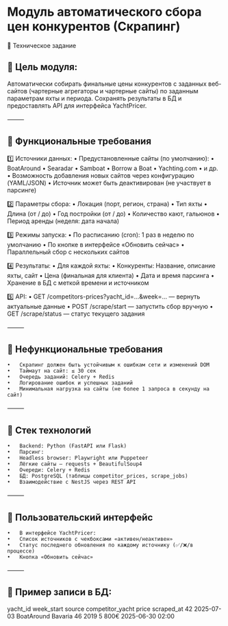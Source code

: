 # Модуль автоматического сбора цен конкурентов (Скрапинг)

📄 Техническое задание

## 📌 Цель модуля:

Автоматически собирать финальные цены конкурентов с заданных веб-сайтов (чартерные агрегаторы и чартерные сайты) по заданным параметрам яхты и периода.
Сохранять результаты в БД и предоставлять API для интерфейса YachtPricer.

⸻

## 🔷 Функциональные требования

1️⃣ Источники данных:
	•	Предустановленные сайты (по умолчанию):
	•	BoatAround
	•	Searadar
	•	Samboat
	•	Borrow a Boat
	•	Yachting.com
	•	и др.
	•	Возможность добавления новых сайтов через конфигурацию (YAML/JSON)
	•	Источник может быть деактивирован (не участвует в парсинге)

2️⃣ Параметры сбора:
	•	Локация (порт, регион, страна)
	•	Тип яхты
	•	Длина (от / до)
	•	Год постройки (от / до)
	•	Количество кают, гальюнов
	•	Период аренды (неделя: дата начала)

3️⃣ Режимы запуска:
	•	По расписанию (cron): 1 раз в неделю по умолчанию
	•	По кнопке в интерфейсе «Обновить сейчас»
	•	Параллельный сбор с нескольких сайтов

4️⃣ Результаты:
	•	Для каждой яхты:
	•	Конкуренты: Название, описание яхты, сайт
	•	Цена (финальная для клиента)
	•	Дата и время парсинга
	•	Хранение в БД с меткой времени и источником

5️⃣ API:
	•	GET /competitors-prices?yacht_id=…&week=… — вернуть актуальные данные
	•	POST /scrape/start — запустить сбор вручную
	•	GET /scrape/status — статус текущего задания

⸻

## 🔷 Нефункциональные требования
	•	Скрапинг должен быть устойчивым к ошибкам сети и изменений DOM
	•	Таймаут на сайт: ≤ 30 сек
	•	Очередь заданий: Celery + Redis
	•	Логирование ошибок и успешных заданий
	•	Минимальная нагрузка на сайты (не более 1 запроса в секунду на сайт)

⸻

## 🔷 Стек технологий
	•	Backend: Python (FastAPI или Flask)
	•	Парсинг:
	•	Headless browser: Playwright или Puppeteer
	•	Лёгкие сайты — requests + BeautifulSoup4
	•	Очереди: Celery + Redis
	•	БД: PostgreSQL (таблицы competitor_prices, scrape_jobs)
	•	Взаимодействие с NestJS через REST API

⸻

## 🔷 Пользовательский интерфейс
	•	В интерфейсе YachtPricer:
	•	Список источников с чекбоксами «активен/неактивен»
	•	Статус последнего обновления по каждому источнику (✅/❌/в процессе)
	•	Кнопка «Обновить сейчас»

⸻

## 📌 Пример записи в БД:

yacht_id	week_start	source	competitor_yacht	price	scraped_at
42	2025-07-03	BoatAround	Bavaria 46 2019	5 800€	2025-06-30 02:00